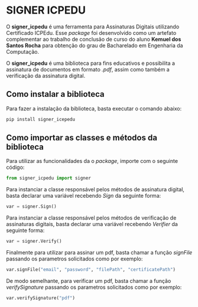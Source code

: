 # SIGNER ICPEDU

O **signer_icpedu** é uma ferramenta para Assinaturas Digitais utilizando Certificado ICPEdu. Esse _package_ foi desenvolvido como um artefato complementar ao trabalho de conclusão de curso do aluno **Kemuel dos Santos Rocha** para obtenção do grau de Bacharelado em Engenharia da Computação.

O **signer_icpedu** é uma biblioteca para fins educativos e possibilita a assinatura de documentos em formato _.pdf_, assim como também a verificação da assinatura digital.

## Como instalar a biblioteca

Para fazer a instalação da biblioteca, basta executar o comando abaixo:
```python
pip install signer_icepedu
```
## Como importar as classes e métodos da biblioteca

Para utilizar as funcionalidades da o _package_, importe com o seguinte código:
```python
from signer_icpedu import signer 
```

Para instanciar a classe responsável pelos métodos de assinatura digital, basta declarar uma variável recebendo _Sign_ da seguinte forma:
```python
var = signer.Sign()
```

Para instanciar a classe responsável pelos métodos de verificação de assinaturas digitais, basta declarar uma variável recebendo _Verifier_ da seguinte forma:
```python
var = signer.Verify()
```

Finalmente para utilizar para assinar um pdf, basta chamar a função _signFile_ passando os parametros solicitados como por exemplo:
```python
var.signFile("email", "password", "filePath", "certificatePath")
```

De modo semelhante, para verificar um pdf, basta chamar a função _verifySignature_ passando os parametros solicitados como por exemplo:
```python
var.verifySignature("pdf")
```